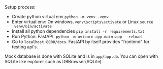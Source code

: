 Setup process:
* Create python virtual env `python -m venv .venv`
* Enter virtual env: On windows`.venv\scripts\activate` or Linux `source .venv/bin/activate`
* Install all python dependencies `pip install -r requirements.txt`
* Run Python: FastAPI: `python -m uvicorn app.main:app --reload`
* Go to `localhost:8000/docs`. FastAPI by itself provides "frontend" for testing api's.

Mock database is done with SQLite and is in `app/app.db`. You can open with SQLite like explorer such as DBBrowser(SQLite).